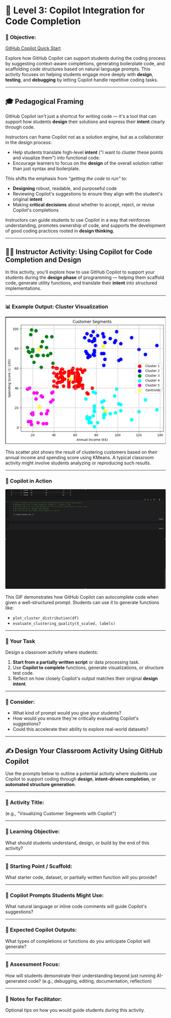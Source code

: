 # 🚀 Level 3: Copilot Integration for Code Completion

### 🎯 Objective:
[GitHub Copilot Quick Start](https://docs.github.com/en/copilot/about-github-copilot/what-is-github-copilot)

Explore how GitHub Copilot can support students during the coding process by suggesting context-aware completions, generating boilerplate code, and scaffolding code structures based on natural language prompts. This activity focuses on helping students engage more deeply with **design**, **testing**, and **debugging** by letting Copilot handle repetitive coding tasks.


---

## 🎓 Pedagogical Framing

GitHub Copilot isn't just a shortcut for writing code — it's a tool that can support how students **design** their solutions and express their **intent** clearly through code.

Instructors can frame Copilot not as a solution engine, but as a collaborator in the design process:
- Help students translate high-level **intent** ("I want to cluster these points and visualize them") into functional code.
- Encourage learners to focus on the **design** of the overall solution rather than just syntax and boilerplate.

This shifts the emphasis from *"getting the code to run"* to:
- **Designing** robust, readable, and purposeful code
- Reviewing Copilot's suggestions to ensure they align with the student's original **intent**
- Making **critical decisions** about whether to accept, reject, or revise Copilot's completions

Instructors can guide students to use Copilot in a way that reinforces understanding, promotes ownership of code, and supports the development of good coding practices rooted in **design thinking**.

---

## 🧑‍🏫 Instructor Activity: Using Copilot for Code Completion and Design

In this activity, you'll explore how to use GitHub Copilot to support your students during the **design phase** of programming — helping them scaffold code, generate utility functions, and translate their **intent** into structured implementations.

---

### 📊 Example Output: Cluster Visualization

![Cluster Visualization](Cluster.jpeg)

This scatter plot shows the result of clustering customers based on their annual income and spending score using KMeans. A typical classroom activity might involve students analyzing or reproducing such results.

---

### 🤖 Copilot in Action

![Copilot Demo](copilot_intro.gif)

This GIF demonstrates how GitHub Copilot can autocomplete code when given a well-structured prompt. Students can use it to generate functions like:
- `plot_cluster_distribution(df)`
- `evaluate_clustering_quality(X_scaled, labels)`

---

### 🎯 Your Task

Design a classroom activity where students:
1. **Start from a partially written script** or data processing task.
2. Use **Copilot to complete** functions, generate visualizations, or structure test code.
3. Reflect on how closely Copilot's output matches their original **design intent**.

---

### 💬 Consider:
- What kind of prompt would you give your students?
- How would you ensure they're critically evaluating Copilot's suggestions?
- Could this accelerate their ability to explore real-world datasets?

---

## ✍️ Design Your Classroom Activity Using GitHub Copilot

Use the prompts below to outline a potential activity where students use Copilot to support coding through **design**, **intent-driven completion**, or **automated structure generation**.

---

### 📌 Activity Title:
(e.g., "Visualizing Customer Segments with Copilot")

---

### 🧠 Learning Objective:
What should students understand, design, or build by the end of this activity?

---

### 📂 Starting Point / Scaffold:
What starter code, dataset, or partially written function will you provide?

---

### 💬 Copilot Prompts Students Might Use:
What natural language or inline code comments will guide Copilot's suggestions?

---

### 🧪 Expected Copilot Outputs:
What types of completions or functions do you anticipate Copilot will generate?

---

### 🎯 Assessment Focus:
How will students demonstrate their understanding beyond just running AI-generated code?
(e.g., debugging, editing, documentation, reflection)

---

### 📣 Notes for Facilitator:
Optional tips on how you would guide students during this activity.
